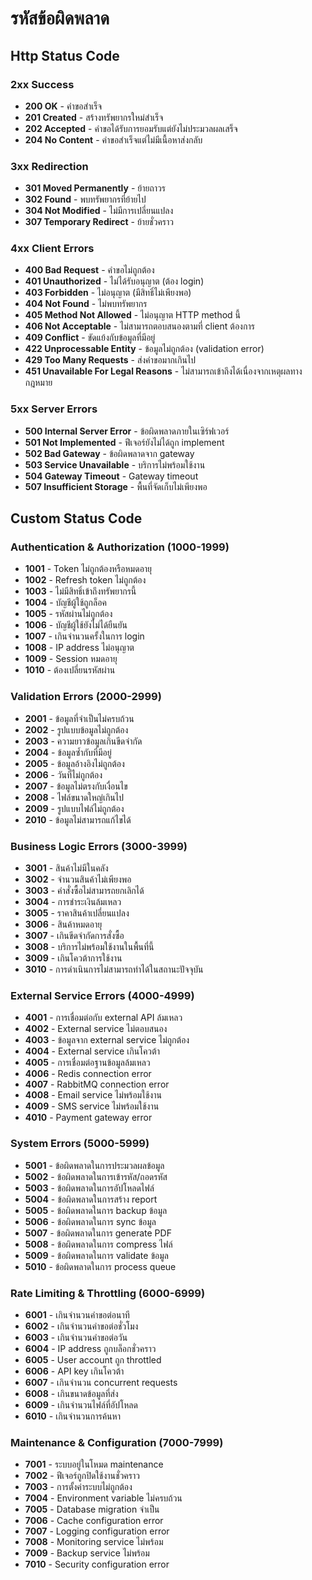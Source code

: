 # รหัสข้อผิดพลาด

## Http Status Code

### 2xx Success

- **200 OK** - คำขอสำเร็จ
- **201 Created** - สร้างทรัพยากรใหม่สำเร็จ
- **202 Accepted** - คำขอได้รับการยอมรับแต่ยังไม่ประมวลผลเสร็จ
- **204 No Content** - คำขอสำเร็จแต่ไม่มีเนื้อหาส่งกลับ

### 3xx Redirection

- **301 Moved Permanently** - ย้ายถาวร
- **302 Found** - พบทรัพยากรที่ย้ายไป
- **304 Not Modified** - ไม่มีการเปลี่ยนแปลง
- **307 Temporary Redirect** - ย้ายชั่วคราว

### 4xx Client Errors

- **400 Bad Request** - คำขอไม่ถูกต้อง
- **401 Unauthorized** - ไม่ได้รับอนุญาต (ต้อง login)
- **403 Forbidden** - ไม่อนุญาต (มีสิทธิ์ไม่เพียงพอ)
- **404 Not Found** - ไม่พบทรัพยากร
- **405 Method Not Allowed** - ไม่อนุญาต HTTP method นี้
- **406 Not Acceptable** - ไม่สามารถตอบสนองตามที่ client ต้องการ
- **409 Conflict** - ขัดแย้งกับข้อมูลที่มีอยู่
- **422 Unprocessable Entity** - ข้อมูลไม่ถูกต้อง (validation error)
- **429 Too Many Requests** - ส่งคำขอมากเกินไป
- **451 Unavailable For Legal Reasons** - ไม่สามารถเข้าถึงได้เนื่องจากเหตุผลทางกฎหมาย

### 5xx Server Errors

- **500 Internal Server Error** - ข้อผิดพลาดภายในเซิร์ฟเวอร์
- **501 Not Implemented** - ฟีเจอร์ยังไม่ได้ถูก implement
- **502 Bad Gateway** - ข้อผิดพลาดจาก gateway
- **503 Service Unavailable** - บริการไม่พร้อมใช้งาน
- **504 Gateway Timeout** - Gateway timeout
- **507 Insufficient Storage** - พื้นที่จัดเก็บไม่เพียงพอ

## Custom Status Code

### Authentication & Authorization (1000-1999)

- **1001** - Token ไม่ถูกต้องหรือหมดอายุ
- **1002** - Refresh token ไม่ถูกต้อง
- **1003** - ไม่มีสิทธิ์เข้าถึงทรัพยากรนี้
- **1004** - บัญชีผู้ใช้ถูกล็อค
- **1005** - รหัสผ่านไม่ถูกต้อง
- **1006** - บัญชีผู้ใช้ยังไม่ได้ยืนยัน
- **1007** - เกินจำนวนครั้งในการ login
- **1008** - IP address ไม่อนุญาต
- **1009** - Session หมดอายุ
- **1010** - ต้องเปลี่ยนรหัสผ่าน

### Validation Errors (2000-2999)

- **2001** - ข้อมูลที่จำเป็นไม่ครบถ้วน
- **2002** - รูปแบบข้อมูลไม่ถูกต้อง
- **2003** - ความยาวข้อมูลเกินขีดจำกัด
- **2004** - ข้อมูลซ้ำกับที่มีอยู่
- **2005** - ข้อมูลอ้างอิงไม่ถูกต้อง
- **2006** - วันที่ไม่ถูกต้อง
- **2007** - ข้อมูลไม่ตรงกับเงื่อนไข
- **2008** - ไฟล์ขนาดใหญ่เกินไป
- **2009** - รูปแบบไฟล์ไม่ถูกต้อง
- **2010** - ข้อมูลไม่สามารถแก้ไขได้

### Business Logic Errors (3000-3999)

- **3001** - สินค้าไม่มีในคลัง
- **3002** - จำนวนสินค้าไม่เพียงพอ
- **3003** - คำสั่งซื้อไม่สามารถยกเลิกได้
- **3004** - การชำระเงินล้มเหลว
- **3005** - ราคาสินค้าเปลี่ยนแปลง
- **3006** - สินค้าหมดอายุ
- **3007** - เกินขีดจำกัดการสั่งซื้อ
- **3008** - บริการไม่พร้อมใช้งานในพื้นที่นี้
- **3009** - เกินโควต้าการใช้งาน
- **3010** - การดำเนินการไม่สามารถทำได้ในสถานะปัจจุบัน

### External Service Errors (4000-4999)

- **4001** - การเชื่อมต่อกับ external API ล้มเหลว
- **4002** - External service ไม่ตอบสนอง
- **4003** - ข้อมูลจาก external service ไม่ถูกต้อง
- **4004** - External service เกินโควต้า
- **4005** - การเชื่อมต่อฐานข้อมูลล้มเหลว
- **4006** - Redis connection error
- **4007** - RabbitMQ connection error
- **4008** - Email service ไม่พร้อมใช้งาน
- **4009** - SMS service ไม่พร้อมใช้งาน
- **4010** - Payment gateway error

### System Errors (5000-5999)

- **5001** - ข้อผิดพลาดในการประมวลผลข้อมูล
- **5002** - ข้อผิดพลาดในการเข้ารหัส/ถอดรหัส
- **5003** - ข้อผิดพลาดในการอัปโหลดไฟล์
- **5004** - ข้อผิดพลาดในการสร้าง report
- **5005** - ข้อผิดพลาดในการ backup ข้อมูล
- **5006** - ข้อผิดพลาดในการ sync ข้อมูล
- **5007** - ข้อผิดพลาดในการ generate PDF
- **5008** - ข้อผิดพลาดในการ compress ไฟล์
- **5009** - ข้อผิดพลาดในการ validate ข้อมูล
- **5010** - ข้อผิดพลาดในการ process queue

### Rate Limiting & Throttling (6000-6999)

- **6001** - เกินจำนวนคำขอต่อนาที
- **6002** - เกินจำนวนคำขอต่อชั่วโมง
- **6003** - เกินจำนวนคำขอต่อวัน
- **6004** - IP address ถูกบล็อกชั่วคราว
- **6005** - User account ถูก throttled
- **6006** - API key เกินโควต้า
- **6007** - เกินจำนวน concurrent requests
- **6008** - เกินขนาดข้อมูลที่ส่ง
- **6009** - เกินจำนวนไฟล์ที่อัปโหลด
- **6010** - เกินจำนวนการค้นหา

### Maintenance & Configuration (7000-7999)

- **7001** - ระบบอยู่ในโหมด maintenance
- **7002** - ฟีเจอร์ถูกปิดใช้งานชั่วคราว
- **7003** - การตั้งค่าระบบไม่ถูกต้อง
- **7004** - Environment variable ไม่ครบถ้วน
- **7005** - Database migration จำเป็น
- **7006** - Cache configuration error
- **7007** - Logging configuration error
- **7008** - Monitoring service ไม่พร้อม
- **7009** - Backup service ไม่พร้อม
- **7010** - Security configuration error
